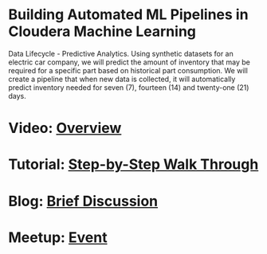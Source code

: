 # Building Automated ML Pipelines in Cloudera Machine Learning

Data Lifecycle - Predictive Analytics. Using synthetic datasets for an electric car company, we will predict the amount of inventory that may be required for a specific part based on historical part consumption. We will create a pipeline that when new data is collected, it will automatically predict inventory needed for seven (7), fourteen (14) and twenty-one (21) days.

# Video: [Overview](https://bcove.video/3t2zxnS)

# Tutorial: [Step-by-Step Walk Through](https://www.cloudera.com/tutorials/building-automated-ml-pipelines-in-cml.html?utm_source=mktg-community&utm_medium=github)

# Blog: [Brief Discussion](https://blog.cloudera.com/next-stop-predicting-on-data-with-cloudera-machine-learning/)

# Meetup: [Event](https://www.meetup.com/futureofdata-austin/events/277436353/)
